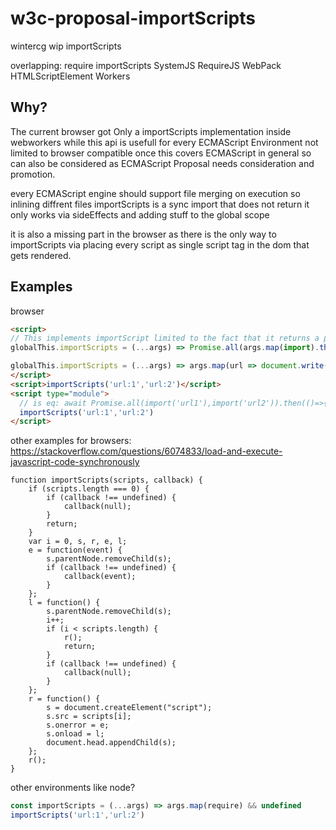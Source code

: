 # w3c-proposal-importScripts
wintercg wip importScripts

overlapping: require importScripts SystemJS RequireJS WebPack HTMLScriptElement Workers


## Why?
The current browser got Only a importScripts implementation inside webworkers while this api is usefull for every ECMAScript Environment not limited to browser compatible once this covers ECMAScript in general so can also be considered as ECMAScript Proposal needs consideration and promotion.

every ECMAScript engine should support file merging on execution so inlining diffrent files importScripts is a sync import that does not return it only works via sideEffects and adding stuff to the global scope

it is also a missing part in the browser as there is the only way to importScripts via placing every script as single script tag in the dom that gets rendered. 


## Examples

browser
```html
<script>
// This implements importScript limited to the fact that it returns a promise which is not really sync :)
globalThis.importScripts = (...args) => Promise.all(args.map(import).then(()=>{ /* noOp */ });

globalThis.importScripts = (...args) => args.map(url => document.write(`<script type="text/javascript" src="${url}"><\/script>`));
</script>
<script>importScripts('url:1','url:2')</script>
<script type="module">
  // is eq: await Promise.all(import('url1'),import('url2')).then(()=>{ /* noOp */ });
  importScripts('url:1','url:2')
</script> 
```
other examples for browsers: https://stackoverflow.com/questions/6074833/load-and-execute-javascript-code-synchronously

```
function importScripts(scripts, callback) {
    if (scripts.length === 0) {
        if (callback !== undefined) {
            callback(null);
        }
        return;
    }
    var i = 0, s, r, e, l;
    e = function(event) {
        s.parentNode.removeChild(s);
        if (callback !== undefined) {
            callback(event);
        }
    };
    l = function() {
        s.parentNode.removeChild(s);
        i++;
        if (i < scripts.length) {
            r();
            return;
        }
        if (callback !== undefined) {
            callback(null);
        }
    };
    r = function() {
        s = document.createElement("script");
        s.src = scripts[i];
        s.onerror = e;
        s.onload = l;
        document.head.appendChild(s);
    };
    r();
}
```



other environments like node?
```js
const importScripts = (...args) => args.map(require) && undefined
importScripts('url:1','url:2')
```

